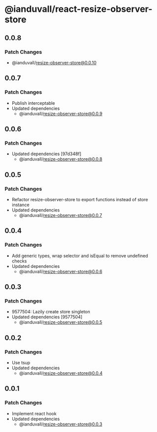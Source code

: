 # @ianduvall/react-resize-observer-store

## 0.0.8

### Patch Changes

- @ianduvall/resize-observer-store@0.0.10

## 0.0.7

### Patch Changes

- Publish interceptable
- Updated dependencies
  - @ianduvall/resize-observer-store@0.0.9

## 0.0.6

### Patch Changes

- Updated dependencies [97d348f]
  - @ianduvall/resize-observer-store@0.0.8

## 0.0.5

### Patch Changes

- Refactor resize-observer-store to export functions instead of store instance
- Updated dependencies
  - @ianduvall/resize-observer-store@0.0.7

## 0.0.4

### Patch Changes

- Add generic types, wrap selector and isEqual to remove undefined checks
- Updated dependencies
  - @ianduvall/resize-observer-store@0.0.6

## 0.0.3

### Patch Changes

- 9577504: Lazily create store singleton
- Updated dependencies [9577504]
  - @ianduvall/resize-observer-store@0.0.5

## 0.0.2

### Patch Changes

- Use tsup
- Updated dependencies
  - @ianduvall/resize-observer-store@0.0.4

## 0.0.1

### Patch Changes

- Implement react hook
- Updated dependencies
  - @ianduvall/resize-observer-store@0.0.3
